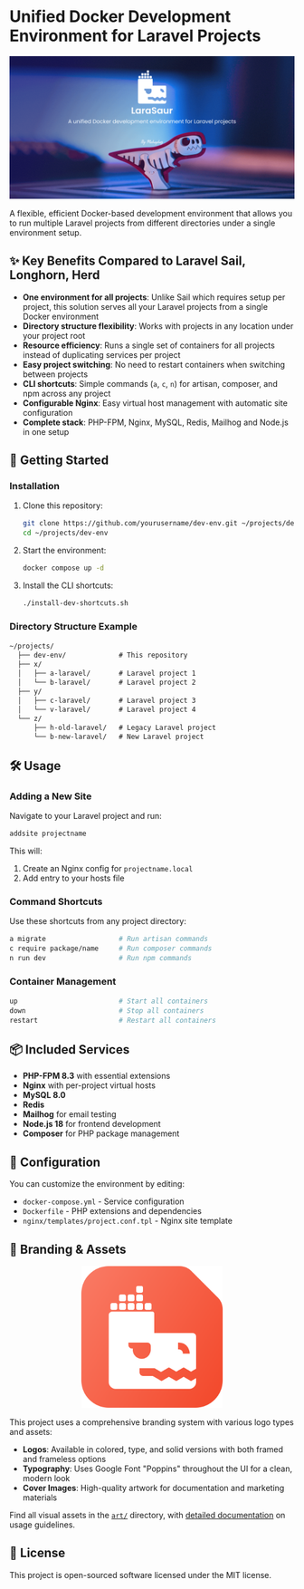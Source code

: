 # Unified Docker Development Environment for Laravel Projects

![Larasaur](art/cover/low-quality.png)

A flexible, efficient Docker-based development environment that allows you to run multiple Laravel projects from different directories under a single environment setup.

## ✨ Key Benefits Compared to Laravel Sail, Longhorn, Herd

- **One environment for all projects**: Unlike Sail which requires setup per project, this solution serves all your Laravel projects from a single Docker environment
- **Directory structure flexibility**: Works with projects in any location under your project root
- **Resource efficiency**: Runs a single set of containers for all projects instead of duplicating services per project
- **Easy project switching**: No need to restart containers when switching between projects
- **CLI shortcuts**: Simple commands (`a`, `c`, `n`) for artisan, composer, and npm across any project
- **Configurable Nginx**: Easy virtual host management with automatic site configuration
- **Complete stack**: PHP-FPM, Nginx, MySQL, Redis, Mailhog and Node.js in one setup

## 🚀 Getting Started

### Installation

1. Clone this repository:
   ```bash
   git clone https://github.com/yourusername/dev-env.git ~/projects/dev-env
   cd ~/projects/dev-env
   ```

2. Start the environment:
   ```bash
   docker compose up -d
   ```

3. Install the CLI shortcuts:
   ```bash
   ./install-dev-shortcuts.sh
   ```

### Directory Structure Example

```
~/projects/
  ├── dev-env/             # This repository
  ├── x/
  │   ├── a-laravel/       # Laravel project 1
  │   └── b-laravel/       # Laravel project 2
  ├── y/
  │   ├── c-laravel/       # Laravel project 3
  │   └── v-laravel/       # Laravel project 4
  └── z/
      ├── h-old-laravel/   # Legacy Laravel project
      └── b-new-laravel/   # New Laravel project
```

## 🛠️ Usage

### Adding a New Site

Navigate to your Laravel project and run:
```bash
addsite projectname
```
This will:
1. Create an Nginx config for `projectname.local`
2. Add entry to your hosts file

### Command Shortcuts

Use these shortcuts from any project directory:

```bash
a migrate                  # Run artisan commands
c require package/name     # Run composer commands
n run dev                  # Run npm commands
```

### Container Management

```bash
up                         # Start all containers
down                       # Stop all containers
restart                    # Restart all containers
```

## 📦 Included Services

- **PHP-FPM 8.3** with essential extensions
- **Nginx** with per-project virtual hosts
- **MySQL 8.0**
- **Redis**
- **Mailhog** for email testing
- **Node.js 18** for frontend development
- **Composer** for PHP package management

## 🔧 Configuration

You can customize the environment by editing:
- `docker-compose.yml` - Service configuration
- `Dockerfile` - PHP extensions and dependencies
- `nginx/templates/project.conf.tpl` - Nginx site template

## 🎨 Branding & Assets

<p align="center">
  <img src="art/logo/colored/framed.svg" width="250" alt="Larasaur Logo">
</p>

This project uses a comprehensive branding system with various logo types and assets:

- **Logos**: Available in colored, type, and solid versions with both framed and frameless options
- **Typography**: Uses Google Font "Poppins" throughout the UI for a clean, modern look
- **Cover Images**: High-quality artwork for documentation and marketing materials

Find all visual assets in the [`art/`](art/) directory, with [detailed documentation](art/readme.md) on usage guidelines.

## 📄 License

This project is open-sourced software licensed under the MIT license.
